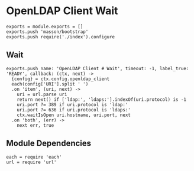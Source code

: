 
# OpenLDAP Client Wait

    exports = module.exports = []
    exports.push 'masson/bootstrap'
    exports.push require('./index').configure

## Wait

    exports.push name: 'OpenLDAP Client # Wait', timeout: -1, label_true: 'READY', callback: (ctx, next) ->
      {config} = ctx.config.openldap_client
      each(config['URI'].split ' ')
      .on 'item', (uri, next) ->
        uri = url.parse uri
        return next() if ['ldap:', 'ldaps:'].indexOf(uri.protocol) is -1
        uri.port ?= 389 if uri.protocol is 'ldap:'
        uri.port ?= 636 if uri.protocol is 'ldaps:'
        ctx.waitIsOpen uri.hostname, uri.port, next
      .on 'both', (err) ->
        next err, true

## Module Dependencies

    each = require 'each'
    url = require 'url'